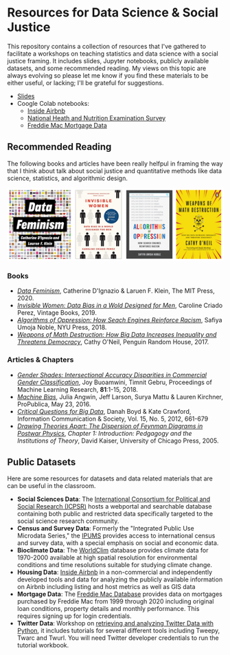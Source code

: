 # Resources for Data Science & Social Justice

This repository contains a collection of resources that I've gathered to facilitate a workshops on teaching statistics and data science with a social justice framing.  It includes slides, Jupyter notebooks, publicly available datasets, and some recommended reading.  My views on this topic are always evolving so please let me know if you find these materials to be either useful, or lacking; I'll be grateful for suggestions.

* [Slides](https://docs.google.com/presentation/d/1OddJxEARPAcjT1NPFgpdtp3yr9zFwBNfrWZJCTSPwaE/edit?usp=sharing)
* Coogle Colab notebooks: 
  * [Inside Airbnb](https://drive.google.com/file/d/1_XJp6MmWhW-dat90UkmxqXqnv1IHRxOL/view?usp=sharing)
  * [National Heath and Nutrition Examination Survey](https://drive.google.com/file/d/1q1fvToorS_dgwtcbvmQjFLo4AzuaPNwR/view?usp=sharing)
  * [Freddie Mac Mortgage Data](https://drive.google.com/file/d/1U9-d_Vwl0xOJ9RcXTravXoyaddh30Pk4/view?usp=sharing)

## Recommended Reading

The following books and articles have been really helfpul in framing the way that I think about talk about social justice and quantitative methods like data science, statistics, and algorithmic design.  

![recommended_texts.png](https://github.com/annahaensch/DataAndSocialJustice/blob/main/Figures/recommended_texts.png?raw=true)

### Books

* [_Data Feminism_](https://data-feminism.mitpress.mit.edu/), Catherine D'Ignazio & Laruen F. Klein, The MIT Press, 2020.
* [_Invisible Women: Data Bias in a Wold Designed for Men_](https://carolinecriadoperez.com/book/invisible-women/), Caroline Criado Perez, Vintage Books, 2019.
* [_Algorithms of Oppression: How Seach Engines Reinforce Racism_](https://nyupress.org/9781479837243/algorithms-of-oppression/), Safiya Umoja Noble, NYU Press, 2018.
* [_Weapons of Math Destruction: How Big Data Increases Inequality and Threatens Democracy_](https://www.penguinrandomhouse.com/books/241363/weapons-of-math-destruction-by-cathy-oneil/), Cathy O'Neil, Penguin Random House, 2017.

### Articles & Chapters

* [_Gender Shades: Intersectional Accuracy Disparities in
Commercial Gender Classification_](http://proceedings.mlr.press/v81/buolamwini18a/buolamwini18a.pdf), Joy Buoamwini, Timnit Gebru, Proceedings of Machine Learning Research, __81__:1-15, 2018.
* [_Machine Bias_](https://www.propublica.org/article/machine-bias-risk-assessments-in-criminal-sentencing), Julia Angwin, Jeff Larson, Surya Mattu & Lauren Kirchner, ProPublica, May 23, 2016.
* [_Critical Questions for Big Data_](https://people.cs.kuleuven.be/~bettina.berendt/teaching/ViennaDH15/boyd_crawford_2012.pdf), Danah Boyd & Kate Crawford, Information Communication & Society, Vol. 15, No. 5, 2012, 661-679
* [_Drawing Theories Apart: The Dispersion of Feynman Diagrams in Postwar Physics_](), _Chapter 1: Introduction: Pedgagogy and the Institutions of Theory_, David Kaiser, University of Chicago Press, 2005.

## Public Datasets

Here are some resources for datasets and data related materials that are can be useful in the classroom.

* __Social Sciences Data__: The [International Consortium for Political and Social Research (ICPSR)](https://www.icpsr.umich.edu/web/pages/) hosts a webportal and searchable database containing both public and restricted data specifically targeted to the social science research community.  
* __Census and Survey Data__: Formerly the "Integrated Public Use Microdata Series," the [IPUMS](https://ipums.org/) provides access to international census and survey data, with a special emphasis on social and economic data.
* __Bioclimate Data__: The [WorldClim](https://www.worldclim.org/data/worldclim21.html) database provides climate data for 1970-2000 available at high spatial resolution for environmental conditions and time resolutions suitable for studying climate change.
* __Housing Data__: [Inside Airbnb](http://insideairbnb.com/) in a non-commercial and independently developed tools and data for analyzing the publicly available information on Airbnb including listing and host metrics as well as GIS data
* __Mortgage Data__: The [Freddie Mac Database](http://www.freddiemac.com/research/datasets/sf_loanlevel_dataset.page) provides data on mortgages purchased by Freddie Mac from 1999 through 2020 including original loan conditions, property details and monthly performance.  This requires signing up for login credentials.
* __Twitter Data__: Workshop on [retrieving and analyzing Twitter Data with Python](https://annahaensch.github.io/TwitterAPIWorkshop/), it includes tutorials for several different tools including Tweepy, Twarc and Twurl.  You will need Twitter developer credentials to run the tutorial workbook. 
